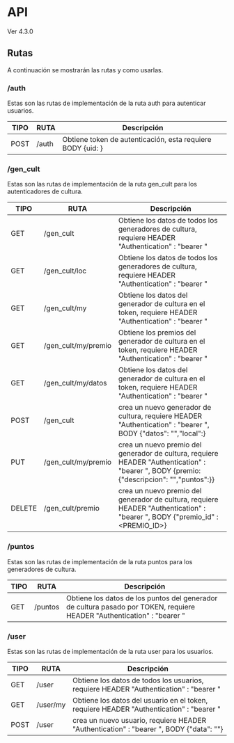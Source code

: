 # API 
Ver 4.3.0

## Rutas
A continuación se mostrarán las rutas y como usarlas.

### /auth
Estas son las rutas de implementación de la ruta auth para autenticar usuarios.

TIPO | RUTA | Descripción
---- | ---- | -----------
POST | /auth | Obtiene token de autenticación, esta requiere BODY {uid: <UID>}

### /gen_cult
Estas son las rutas de implementación de la ruta gen_cult para los autenticadores de cultura.

TIPO | RUTA | Descripción
---- | ---- | -----------
GET | /gen_cult | Obtiene los datos de todos los generadores de cultura, requiere HEADER "Authentication" : "bearer <TOKEN>"
GET | /gen_cult/loc | Obtiene los datos de todos los generadores de cultura, requiere HEADER "Authentication" : "bearer <TOKEN>"
GET | /gen_cult/my | Obtiene los datos del generador de cultura en el token, requiere HEADER "Authentication" : "bearer <TOKEN>"
GET | /gen_cult/my/premio | Obtiene los premios del generador de cultura en el token, requiere HEADER "Authentication" : "bearer <TOKEN>"
GET | /gen_cult/my/datos | Obtiene los datos del generador de cultura en el token, requiere HEADER "Authentication" : "bearer <TOKEN>"
POST | /gen_cult | crea un nuevo generador de cultura, requiere HEADER "Authentication" : "bearer <TOKEN>", BODY {"datos": "<JSON>","local":<JSON>}
PUT | /gen_cult/my/premio | crea un nuevo  premio del generador de cultura, requiere HEADER "Authentication" : "bearer <TOKEN>", BODY {premio: {"descripcion": "<Descrip>","puntos":<JSON>}}
DELETE | /gen_cult/premio | crea un nuevo  premio del generador de cultura, requiere HEADER "Authentication" : "bearer <TOKEN>", BODY {"premio_id" : <PREMIO_ID>}

### /puntos

Estas son las rutas de implementación de la ruta puntos para los generadores de cultura.

TIPO | RUTA | Descripción
---- | ---- | -----------
GET | /puntos | Obtiene los datos de los puntos del generador de cultura pasado por TOKEN, requiere HEADER "Authentication" : "bearer <TOKEN>"

### /user

Estas son las rutas de implementación de la ruta user para los usuarios.

TIPO | RUTA | Descripción
---- | ---- | -----------
GET | /user | Obtiene los datos de todos los usuarios, requiere HEADER "Authentication" : "bearer <TOKEN>"
GET | /user/my | Obtiene los datos del usuario en el token, requiere HEADER "Authentication" : "bearer <TOKEN>"
POST | /user | crea un nuevo usuario, requiere HEADER "Authentication" : "bearer <TOKEN>", BODY {"data": "<JSON>"}